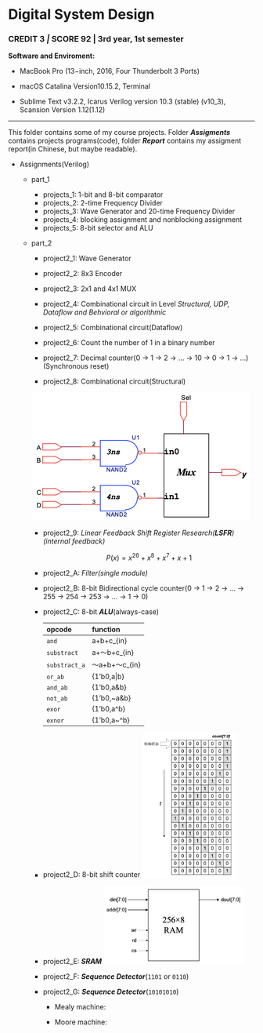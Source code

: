 # Digital System Design

### CREDIT 3 *|* SCORE 92 | 3rd year, 1st semester

**Software and Enviroment:** 

- MacBook Pro (13−inch, 2016, Four Thunderbolt 3 Ports)

- macOS Catalina Version10.15.2, Terminal

- Sublime Text v3.2.2, Icarus Verilog version 10.3 (stable) (v10_3), Scansion Version 1.12(1.12)

***

This folder contains some of my course projects. Folder ***Assigments*** contains projects programs(code), folder ***Report*** contains my assigment report(in Chinese, but maybe readable).

- Assignments(Verilog)

  - part_1

    - projects_1: 1-bit and 8-bit comparator
    - projects_2: 2-time Frequency Divider
    - projects_3: Wave Generator and 20-time Frequency Divider
    - projects_4: blocking assignment and nonblocking assignment
    - projects_5: 8-bit selector and ALU

  - part_2

    - project2_1: Wave Generator

    - project2_2: 8x3 Encoder

    - project2_3: 2x1 and 4x1 MUX

    - project2_4: Combinational circuit in Level *Structural, UDP, Dataflow and Behvioral or algorithmic*

    - project2_5: Combinational circuit(Dataflow)

    - project2_6: Count the number of 1 in a binary number

    - project2_7: Decimal counter(0 -> 1 -> 2 -> … -> 10 -> 0 -> 1 -> …)(Synchronous reset)

    - project2_8: Combinational circuit(Structural)
    <img src="README.assets/Screen Shot 2020-10-02 at 11.35.01 AM.png" alt="Screen Shot 2020-10-02 at 11.35.01 AM" style="zoom:50%;" />

    - project2_9: *Linear Feedback Shift Register Research(**LSFR**)(internal feedback)*
    
      $$
      P(x)=x^{26}+x^8+x^7+x+1
      $$

    - project2_A: *Filter(single module)*

    - project2_B: 8-bit Bidirectional cycle counter(0 -> 1 -> 2 -> … -> 255 -> 254 -> 253 -> … -> 1 -> 0)

    - project2_C: 8-bit ***ALU***(always-case)

      | opcode        | function                 |
      | ------------- | ------------------------ |
      | `and`         | a+b+c_{in}               |
      | `substract`   | a+～b+c_{in}          |
      | `substract_a` | ～a+b+～c_{in}     |
      | `or_ab`       | {1’b0,a\|b}             |
      | `and_ab`      | {1’b0,a&b}            |
      | `not_ab`      | {1’b0,~a&b}       |
      | `exor`        | {1’b0,a^b}        |
      | `exnor`       | {1’b0,a~^b}   |

    - project2_D: 8-bit shift counter  <img src="README.assets/Screen Shot 2020-10-02 at 11.51.52 AM.png" alt="Screen Shot 2020-10-02 at 11.51.52 AM" style="zoom:33%;" />

    - project2_E: ***SRAM***               <img src="README.assets/Screen Shot 2020-10-02 at 11.53.39 AM.png" alt="Screen Shot 2020-10-02 at 11.53.39 AM" style="zoom:33%;" />

    - project2_F: ***Sequence Detector***(`1101` or `0110`)

    - project2_G: ***Sequence Detector***(`10101010`)

      - Mealy machine:
      
      - Moore machine:

